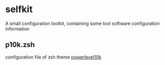 # selfkit
A small configuration toolkit, containing some tool software configuration information

## p10k.zsh
configuration file of zsh theme [powerlevel10k](https://github.com/topics/powerlevel10k) 
